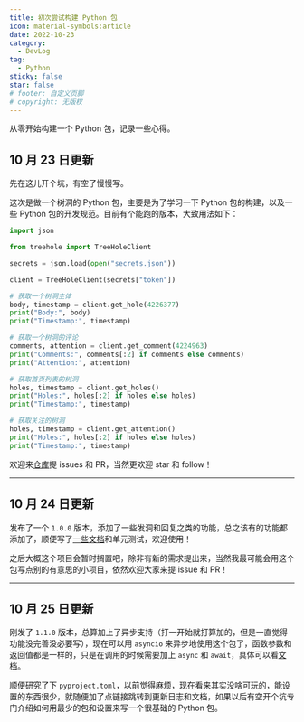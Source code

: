 ```yaml
---
title: 初次尝试构建 Python 包
icon: material-symbols:article
date: 2022-10-23
category:
  - DevLog
tag:
  - Python
sticky: false
star: false
# footer: 自定义页脚
# copyright: 无版权
---
```


从零开始构建一个 Python 包，记录一些心得。

<!-- more -->

## 10 月 23 日更新

先在这儿开个坑，有空了慢慢写。

这次是做一个树洞的 Python 包，主要是为了学习一下 Python 包的构建，以及一些 Python 包的开发规范。目前有个能跑的版本，大致用法如下：

```python
import json

from treehole import TreeHoleClient

secrets = json.load(open("secrets.json"))

client = TreeHoleClient(secrets["token"])

# 获取一个树洞主体
body, timestamp = client.get_hole(4226377)
print("Body:", body)
print("Timestamp:", timestamp)

# 获取一个树洞的评论
comments, attention = client.get_comment(4224963)
print("Comments:", comments[:2] if comments else comments)
print("Attention:", attention)

# 获取首页列表的树洞
holes, timestamp = client.get_holes()
print("Holes:", holes[:2] if holes else holes)
print("Timestamp:", timestamp)

# 获取关注的树洞
holes, timestamp = client.get_attention()
print("Holes:", holes[:2] if holes else holes)
print("Timestamp:", timestamp)
```

欢迎来[仓库](https://github.com/TeddyHuang-00/pyTreeHole)提 issues 和 PR，当然更欢迎 star 和 follow！

---

## 10 月 24 日更新

发布了一个 `1.0.0` 版本，添加了一些发洞和回复之类的功能，总之该有的功能都添加了，顺便写了[一些文档](https://teddyhuang-00.github.io/pyTreeHole/)和单元测试，欢迎使用！

之后大概这个项目会暂时搁置吧，除非有新的需求提出来，当然我最可能会用这个包写点别的有意思的小项目，依然欢迎大家来提 issue 和 PR！

---

## 10 月 25 日更新

刚发了 `1.1.0` 版本，总算加上了异步支持（打一开始就打算加的，但是一直觉得功能没完善没必要写），现在可以用 `asyncio` 来异步地使用这个包了，函数参数和返回值都是一样的，只是在调用的时候需要加上 `async` 和 `await`，具体可以看[文档](https://teddyhuang-00.github.io/pyTreeHole/)。

顺便研究了下 `pyproject.toml`，以前觉得麻烦，现在看来其实没啥可玩的，能设置的东西很少，就随便加了点链接跳转到更新日志和文档，如果以后有空开个坑专门介绍如何用最少的包和设置来写一个很基础的 Python 包。
